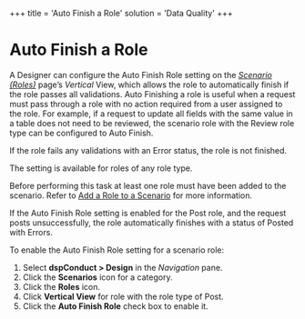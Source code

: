 +++
title = 'Auto Finish a Role'
solution = 'Data Quality'
+++

# Auto Finish a Role

A Designer can configure the Auto Finish Role setting on the
<span style="font-style: italic;">[Scenario
(Roles)](../Page_Desc/Scenarios_Roles_H.htm)</span> page’s
<span style="font-style: italic;">Vertical</span> View, which allows the
role to automatically finish if the role passes all validations. Auto
Finishing a role is useful when a request must pass through a role with
no action required from a user assigned to the role. For example, if a
request to update all fields with the same value in a table does not
need to be reviewed, the scenario role with the Review role type can be
configured to Auto Finish.

If the role fails any validations with an Error status, the role is not
finished.

The setting is available for roles of any role type.

Before performing this task at least one role must have been added to
the scenario. Refer to [Add a Role to a
Scenario](Add_a_Role_to_a_Scenario.htm) for more information.

If the Auto Finish Role setting is enabled for the Post role, and the
request posts unsuccessfully, the role automatically finishes with a
status of Posted with Errors.

To enable the Auto Finish Role setting for a scenario role:

1.  Select <span style="font-weight: bold;">dspConduct \> Design</span>
    in the <span style="font-style: italic;">Navigation</span> pane.
2.  Click the <span style="font-weight: bold;">Scenarios</span> icon for
    a category.
3.  Click the <span style="font-weight: bold;">Roles</span> icon.
4.  Click <span style="font-weight: bold;">Vertical View</span> for role
    with the role type of Post.
5.  Click the <span style="font-weight: bold;">Auto Finish Role</span>
    check box to enable it.
